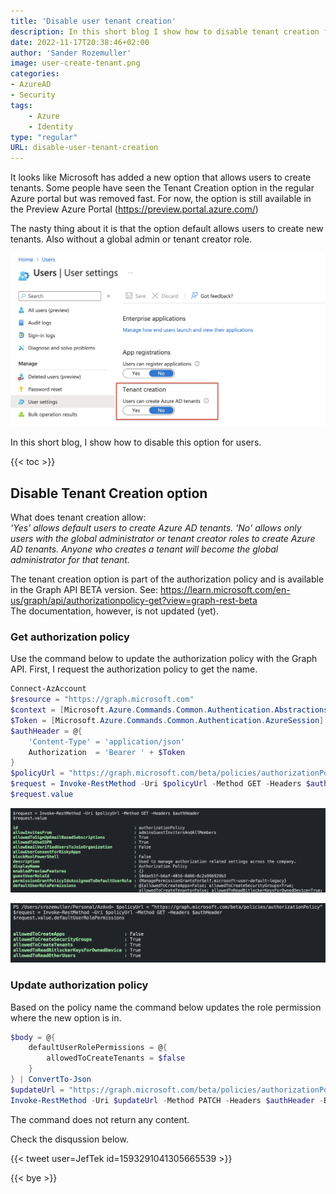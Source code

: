 ```yaml
---
title: 'Disable user tenant creation'
description: In this short blog I show how to disable tenant creation for end users. This new option is enabled by default. 
date: 2022-11-17T20:38:46+02:00
author: 'Sander Rozemuller'
image: user-create-tenant.png
categories:
- AzureAD
- Security
tags:
    - Azure
    - Identity
type: "regular"
URL: disable-user-tenant-creation
---
```


It looks like Microsoft has added a new option that allows users to create tenants. Some people have seen the Tenant Creation option in the regular Azure portal but was removed fast. For now, the option is still available in the Preview Azure Portal (https://preview.portal.azure.com/)

The nasty thing about it is that the option default allows users to create new tenants. Also without a global admin or tenant creator role.  

![tenant-creation](tenant-creation.png)

In this short blog, I show how to disable this option for users. 

{{< toc >}}


## Disable Tenant Creation option

What does tenant creation allow:  
*'Yes' allows default users to create Azure AD tenants. 'No' allows only users with the global administrator or tenant creator roles to create Azure AD tenants. Anyone who creates a tenant will become the global administrator for that tenant.*

The tenant creation option is part of the authorization policy and is available in the Graph API BETA version. See: https://learn.microsoft.com/en-us/graph/api/authorizationpolicy-get?view=graph-rest-beta  
The documentation, however, is not updated (yet).

### Get authorization policy
Use the command below to update the authorization policy with the Graph API. First, I request the authorization policy to get the name.

```powershell
Connect-AzAccount
$resource = "https://graph.microsoft.com"
$context = [Microsoft.Azure.Commands.Common.Authentication.Abstractions.AzureRmProfileProvider]::Instance.Profile.DefaultContext
$Token = [Microsoft.Azure.Commands.Common.Authentication.AzureSession]::Instance.AuthenticationFactory.Authenticate($context.Account, $context.Environment, $context.Tenant.Id.ToString(), $null, [Microsoft.Azure.Commands.Common.Authentication.ShowDialog]::Never, $null, $resource).AccessToken
$authHeader = @{
    'Content-Type' = 'application/json'
    Authorization  = 'Bearer ' + $Token
}
$policyUrl = "https://graph.microsoft.com/beta/policies/authorizationPolicy"
$request = Invoke-RestMethod -Uri $policyUrl -Method GET -Headers $authHeader
$request.value
```
![authorization-policy](authorization-policy.png)

![default-role-permissions](default-role-permissions.png)

### Update authorization policy
Based on the policy name the command below updates the role permission where the new option is in.

```powershell
$body = @{
    defaultUserRolePermissions = @{
        allowedToCreateTenants = $false
    } 
} | ConvertTo-Json
$updateUrl = "https://graph.microsoft.com/beta/policies/authorizationPolicy/{0}" -f $req.value.id
Invoke-RestMethod -Uri $updateUrl -Method PATCH -Headers $authHeader -Body $body
```
The command does not return any content.


Check the disqussion below.

{{< tweet user=JefTek id=1593291041305665539 >}}

{{< bye >}}